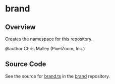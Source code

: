 # brand

## Overview

Creates the namespace for this repository.

@author Chris Malley (PixelZoom, Inc.)



## Source Code

See the source for [brand.ts](https://github.com/phetsims/brand/blob/main/js/brand.ts) in the [brand](https://github.com/phetsims/brand) repository.
